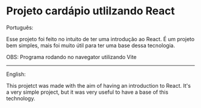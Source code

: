 # Projeto cardápio utlilzando React

Português:

Esse projeto foi feito no intuito de ter uma introdução ao React. É um projeto bem simples, mais foi muito útil para ter uma base dessa tecnologia.

OBS: Programa rodando no navegator utilizando Vite

---

English: 

This projetct was made with the aim of having an introduction to React. It's a very simple project, but it was very useful to have a base of this technology.


